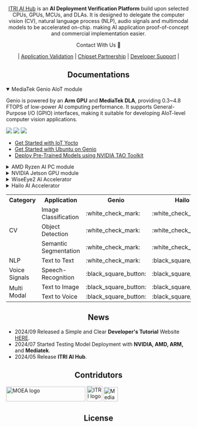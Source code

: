 <div align="center">
  
  [ITRI AI Hub](https://e-aihub.dev/) is an **AI Deployment Verification Platform** build upon selected CPUs, GPUs, MCUs, and DLAs. It is designed to delegate the computer vision (CV), natural language process (NLP), audio signals and multimodal models to be accelerated on-chip. making AI application proof-of-concept and commercial implementation easier.

Contact With Us :wave:

| [Application Validation](mailto:sylvia.chan@itri.org.tw) | [Chipset Partnership](mailto:Markv.chen1996@itri.org.tw) | [Developer Support](mailto:Markv.chen1996@itri.org.tw) |

</div>

## <div align="center">Documentations</div>

<details open>
<summary>MediaTek Genio AIoT module</summary>

Genio is powered by an **Arm GPU** and **MediaTek DLA**, providing 0.3~4.8 FTOPS of low-power AI computing performance. It supports General-Purpose I/O (GPIO) interfaces, making it suitable for developing AIoT-level computer vision applications.

![](https://img.shields.io/badge/OS-Ubuntu_|_Yocto-orange) ![](https://img.shields.io/badge/NeuronPilot-v6-blue) ![](https://img.shields.io/badge/Python-3.7-green)
  * [Get Started with IoT Yocto](https://mediatek.gitlab.io/aiot/doc/aiot-dev-guide/master/sw/yocto/get-started.html)
  * [Get Started with Ubuntu on Genio](https://mediatek.gitlab.io/genio/doc/ubuntu/get-started.html)
  * [Deploy Pre-Trained Models using NVIDIA TAO Toolkit](https://mediatek.gitlab.io/genio/doc/tao/index.html)

</details>

<details>
<summary>AMD Ryzen AI PC module</summary>

AMD Ryzen AI processors are SoCs specifically designed for AI PCs, integrating the most powerful **Zen CPU** and **RDNA GPU**, capable of delivering up to 50 TOPs of AI performance.

![](https://img.shields.io/badge/OS-Windows-orange) ![](https://img.shields.io/badge/Quark_Quantizer-latest-blue) ![](https://img.shields.io/badge/Vitis_AI_EP-latest-blue) ![](https://img.shields.io/badge/Python->3.6-green)
  * [Development Flow Overview](https://ryzenai.docs.amd.com/en/latest/index.html)
  * [Examples, Demos, Tutorials for Ryzen AI Software](https://ryzenai.docs.amd.com/en/latest/examples.html)
  * [AMD Quark Quantizer for Efficient AI Model Deployment](https://www.amd.com/en/developer/resources/technical-articles/amd-quark-quantizer-for-efficient-ai-model-deployment.html)

</details>

<details>
<summary>NVIDIA Jetson GPU module</summary>
  
Jetson Orin is a cutting-edge SoC tailored for edge AI applications, featuring an **Arm CPU** and the most powerful **Ampere GPUs**. It delivers impressive AI performance ranging from 67~275 TOPS.

![](https://img.shields.io/badge/OS-Ubuntu_|_JetPack-orange) ![](https://img.shields.io/badge/TensorRT-latest-blue) ![](https://img.shields.io/badge/Python->3.6-green)

</details>

<details>
<summary>WiseEye2 AI Accelerator</summary>

Cortex M55 CPU以及Ethos U55 NPU
 
</details>

<details>
<summary>Hailo AI Accelerator</summary>

Hailo offers 26~40 TOPs expansion cards designed for computer vision. This includes an **Evaluation Board** for compiling and **mPCIe/M.2 boards** for accelerating. **(*registration is required to access the documents)**

![](https://img.shields.io/badge/Data_Compiler-3.27.0-blue) ![](https://img.shields.io/badge/PyHailoRT-4.17-blue) ![](https://img.shields.io/badge/Python-3.8-green)
  * [Install Dataflow Compiler with Evaluation Board](https://hailo.ai/developer-zone/documentation/dataflow-compiler-v3-27-0/?sp_referrer=install/install.html)
  * [Install HailoRT(PCIe Driver) and pyHailoRT with mPCIe or M.2 board](https://hailo.ai/developer-zone/documentation/hailort-v4-17-0/?sp_referrer=install/install.html#ubuntu-installer-requirements)
</details>


<table>
    <tr>
        <th>Category</th><th>Application</th><th>Genio<br><th>Hailo</th><th>Ryzen</th><th>Jetson</th>
    </tr>
    <tr>
        <td rowspan=3>CV</td>
        <td>Image Classification</td>
        <td>
          :white_check_mark:
        </td>
        <td>
          :white_check_mark:
        </td>
        <td>
          :white_check_mark:
        </td>
        <td>
          :white_check_mark:
        </td>
    </tr>
    <tr>
        <td>Object Detection</td>
        <td>
          :white_check_mark:
        </td>
        <td>
          :white_check_mark:
        </td>
        <td>
          :white_check_mark:
        </td>
        <td>
          :white_check_mark:
        </td>
    </tr>
    <tr>
        <td>Semantic Segmentation</td>
        <td>
          :white_check_mark:
        </td>
        <td>
          :white_check_mark:
        </td>
        <td>
          :white_check_mark:
        </td>
        <td>
          :white_check_mark:
        </td>
    </tr>
    <tr>
        <td rowspan=1>NLP</td>
        <td>Text to Text</td>
        <td>
          :white_check_mark:
        </td>
        <td>
          :black_square_button:
        </td>
        <td>
          :white_check_mark:
        </td>
        <td>
          :white_check_mark:
        </td>
    </tr>
    <tr>
        <td rowspan=1>Voice Signals</td>
        <td>Speech-Recognition</td>
        <td>
          :black_square_button:
        </td>
        <td>
          :black_square_button:
        </td>
        <td>
          :white_check_mark:
        </td>
        <td>
          :white_check_mark:
        </td>
    </tr>
    <tr>
        <td rowspan=2>Multi Modal</td>
        <td>Text to Image</td>
        <td>
          :black_square_button:
        </td>
        <td>
          :black_square_button:
        </td>
        <td>
          :white_check_mark:
        </td>
        <td>
          :white_check_mark:
        </td>
    </tr>
        <tr>
        <td>Text to Voice</td>
        <td>
          :black_square_button:
        </td>
        <td>
          :black_square_button:
        </td>
        <td>
          :white_check_mark:
        </td>
        <td>
          :white_check_mark:
        </td>
    </tr>
</table>

## <div align="center">News</div>

* 2024/09 Released a Simple and Clear **Developer's Tutorial** Website [HERE](https://r300-ai.github.io/ITRI-AI-Hub/).
* 2024/07 Started Testing Model Deployment with **NVIDIA, AMD, ARM,** and **Mediatek**.
* 2024/05 Release **ITRI AI Hub**.
  
## <div align="center">Contridutors</div>

<a href="https://www.moea.gov.tw/Mns/populace/home/Home.aspx" target="AI晶片異質整合模組前瞻製造平台計畫"><img src="https://github.com/R300-AI/ITRI-AI-Hub/blob/main/docs/assets/images/logo/moea_logo.png" alt="MOEA logo" height="40" width="216"></a>
<a href="https://www.itri.org.tw/index.aspx" target="工業技術研究院"><img src="https://github.com/R300-AI/ITRI-AI-Hub/blob/main/docs/assets/images/logo/itri_EL_A.jpg" alt="ITRI logo" height="42"></a>
<a href="https://www-stage.mediatek.com/zh-tw/" target="聯發科技"><img src="https://github.com/R300-AI/ITRI-AI-Hub/blob/main/docs/assets/images/logo/mediatek_logo.png" alt="MediaTek logo" height="39"></a>

## <div align="center">License</div>


